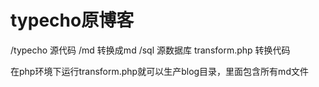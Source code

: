 # typecho原博客

/typecho  源代码
/md 转换成md
/sql 源数据库
transform.php 转换代码

在php环境下运行transform.php就可以生产blog目录，里面包含所有md文件